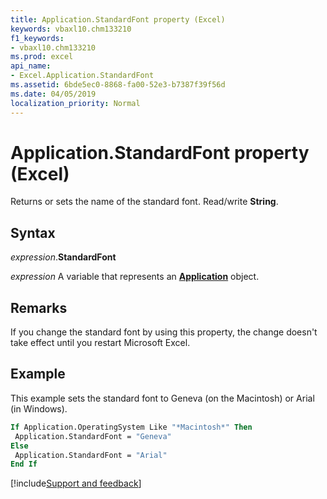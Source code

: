 ```yaml
---
title: Application.StandardFont property (Excel)
keywords: vbaxl10.chm133210
f1_keywords:
- vbaxl10.chm133210
ms.prod: excel
api_name:
- Excel.Application.StandardFont
ms.assetid: 6bde5ec0-8868-fa00-52e3-b7387f39f56d
ms.date: 04/05/2019
localization_priority: Normal
---
```



# Application.StandardFont property (Excel)

Returns or sets the name of the standard font. Read/write **String**.


## Syntax

_expression_.**StandardFont**

_expression_ A variable that represents an **[Application](Excel.Application(object).md)** object.


## Remarks

If you change the standard font by using this property, the change doesn't take effect until you restart Microsoft Excel.


## Example

This example sets the standard font to Geneva (on the Macintosh) or Arial (in Windows).

```vb
If Application.OperatingSystem Like "*Macintosh*" Then 
 Application.StandardFont = "Geneva" 
Else 
 Application.StandardFont = "Arial" 
End If
```




[!include[Support and feedback](~/includes/feedback-boilerplate.md)]